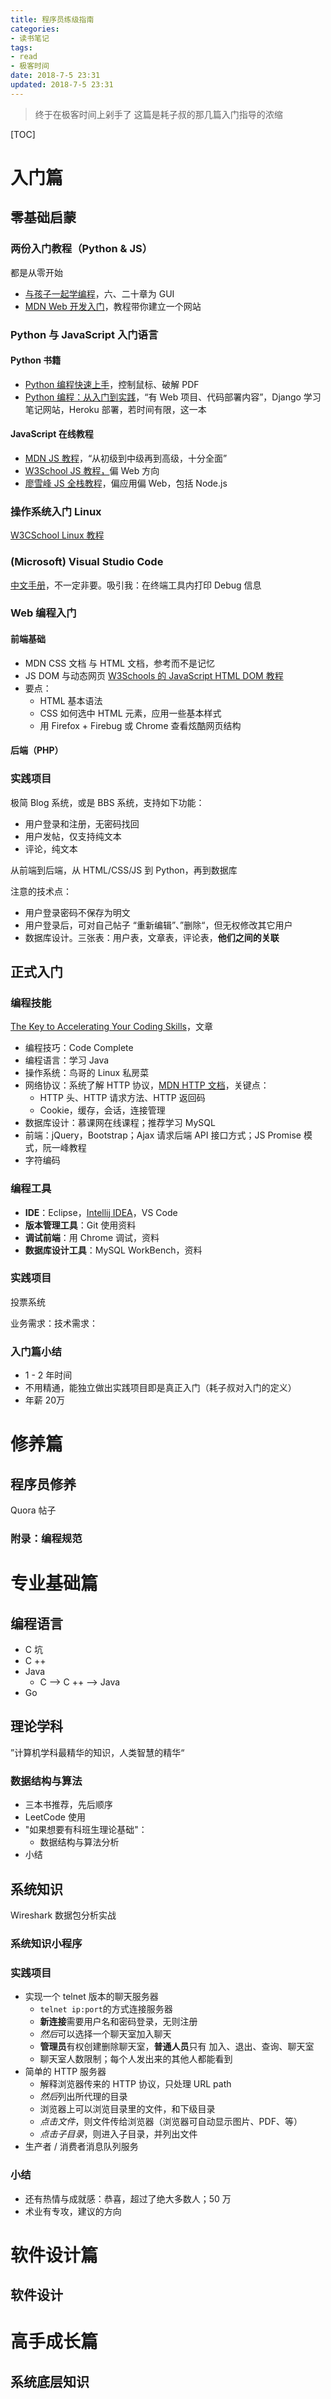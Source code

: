 ```yaml
---
title: 程序员练级指南
categories: 
- 读书笔记
tags: 
- read
- 极客时间
date: 2018-7-5 23:31
updated: 2018-7-5 23:31
---
```


> 终于在极客时间上剁手了
> 这篇是耗子叔的那几篇入门指导的浓缩

[TOC]

# 入门篇

## 零基础启蒙

### 两份入门教程（Python & JS）

都是从零开始

- [与孩子一起学编程](https://book.douban.com/subject/5338024/)，六、二十章为 GUI
- [MDN Web 开发入门](https://developer.mozilla.org/zh-CN/docs/Learn/Getting_started_with_the_web)，教程带你建立一个网站

### Python 与 JavaScript 入门语言

#### Python 书籍

- [Python 编程快速上手](https://book.douban.com/subject/26836700/)，控制鼠标、破解 PDF
- [Python 编程：从入门到实践](https://book.douban.com/subject/26829016/)，“有 Web 项目、代码部署内容”，Django 学习笔记网站，Heroku 部署，若时间有限，这一本

#### JavaScript 在线教程

- [MDN JS 教程](https://developer.mozilla.org/zh-CN/docs/Web/JavaScript)，“从初级到中级再到高级，十分全面”
- [W3School JS 教程，](http://www.w3school.com.cn/js/)偏 Web 方向
- [廖雪峰 JS 全栈教程](https://www.liaoxuefeng.com/wiki/001434446689867b27157e896e74d51a89c25cc8b43bdb3000)，偏应用偏 Web，包括 Node.js

### 操作系统入门 Linux

[W3CSchool Linux 教程](https://www.w3cschool.cn/linux/)

### (Microsoft) Visual Studio Code

[中文手册](https://legacy.gitbook.com/book/jeasonstudio/vscode-cn-doc/details)，不一定非要。吸引我：在终端工具内打印 Debug 信息

### Web 编程入门

#### 前端基础

- MDN CSS 文档 与 HTML 文档，参考而不是记忆
- JS DOM 与动态网页 [W3Schools 的 JavaScript HTML DOM 教程](https://www.w3schools.com/js/js_htmldom.asp)
- 要点：
  - HTML 基本语法
  - CSS 如何选中 HTML 元素，应用一些基本样式
  - 用 Firefox + Firebug 或 Chrome 查看炫酷网页结构

#### 后端（PHP）

### 实践项目

极简 Blog 系统，或是 BBS 系统，支持如下功能：

- 用户登录和注册，无密码找回
- 用户发帖，仅支持纯文本
- 评论，纯文本

从前端到后端，从 HTML/CSS/JS 到 Python，再到数据库

注意的技术点：

- 用户登录密码不保存为明文
- 用户登录后，可对自己帖子 “重新编辑”、”删除“，但无权修改其它用户
- 数据库设计。三张表：用户表，文章表，评论表，**他们之间的关联**



## 正式入门

### 编程技能

[The Key to Accelerating Your Coding Skills](http://blog.thefirehoseproject.com/posts/learn-to-code-and-be-self-reliant/)，文章

- 编程技巧：Code Complete
- 编程语言：学习 Java
- 操作系统：鸟哥的 Linux 私房菜
- 网络协议：系统了解 HTTP 协议，[MDN HTTP 文档](https://developer.mozilla.org/zh-CN/docs/Web/HTTP)，关键点：
  - HTTP 头、HTTP 请求方法、HTTP 返回码
  - Cookie，缓存，会话，连接管理
- 数据库设计：慕课网在线课程；推荐学习 MySQL
- 前端：jQuery，Bootstrap；Ajax 请求后端 API 接口方式；JS Promise 模式，阮一峰教程
- 字符编码

### 编程工具

- **IDE**：Eclipse，[Intellij IDEA](https://www.imooc.com/learn/924)，VS Code
- **版本管理工具**：Git 使用资料
- **调试前端**：用 Chrome 调试，资料
- **数据库设计工具**：MySQL WorkBench，资料

### 实践项目

投票系统

业务需求：技术需求：

### 入门篇小结

- 1 - 2 年时间
- 不用精通，能独立做出实践项目即是真正入门（耗子叔对入门的定义）
- 年薪 20万

# 修养篇

## 程序员修养

Quora 帖子

### 附录：编程规范



# 专业基础篇

## 编程语言

- C 坑
- C ++
- Java
  - C --> C ++ --> Java
- Go

## 理论学科

”计算机学科最精华的知识，人类智慧的精华“

### 数据结构与算法

- 三本书推荐，先后顺序
- LeetCode 使用
- "如果想要有科班生理论基础"：
  - 数据结构与算法分析
- 小结

## 系统知识

Wireshark 数据包分析实战

### 系统知识小程序

### 实践项目

- 实现一个 telnet 版本的聊天服务器
  - `telnet ip:port`的方式连接服务器
  - **新连接**需要用户名和密码登录，无则注册
  - *然后*可以选择一个聊天室加入聊天
  - **管理员**有权创建删除聊天室，**普通人员**只有 加入、退出、查询、聊天室
  - 聊天室人数限制；每个人发出来的其他人都能看到
- 简单的 HTTP 服务器
  - 解释浏览器传来的 HTTP 协议，只处理 URL path
  - *然后*列出所代理的目录
  - 浏览器上可以浏览目录里的文件，和下级目录
  - *点击文件*，则文件传给浏览器（浏览器可自动显示图片、PDF、等）
  - *点击子目录*，则进入子目录，并列出文件
- 生产者 / 消费者消息队列服务

### 小结

- 还有热情与成就感：恭喜，超过了绝大多数人；50 万
- 术业有专攻，建议的方向



# 软件设计篇

## 软件设计

# 高手成长篇

## 系统底层知识